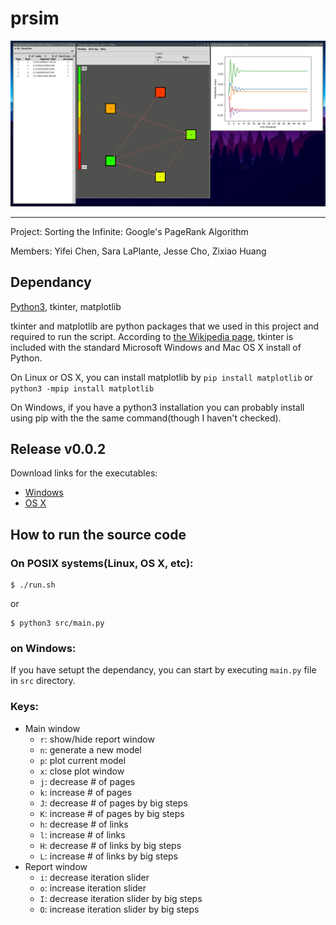 # prsim

![screenshot](https://raw.githubusercontent.com/f8122dac/prsim/master/screenshot.png)

--- 

Project: Sorting the Infinite: Google's PageRank Algorithm

Members: Yifei Chen, Sara LaPlante, Jesse Cho, Zixiao Huang

## Dependancy
[Python3](https://www.python.org/downloads/), tkinter, matplotlib

tkinter and matplotlib are python packages that we used in this project and required to run the script. According to [the Wikipedia page](https://en.wikipedia.org/wiki/Tkinter), tkinter is included with the standard Microsoft Windows and Mac OS X install of Python. 

On Linux or OS X, you can install matplotlib by `pip install matplotlib` or `python3 -mpip install matplotlib` 

On Windows, if you have a python3 installation you can probably install using pip with the the same command(though I haven't checked).

## Release v0.0.2
Download links for the executables:
- [Windows](https://github.com/f8122dac/prsim/releases/download/v0.0.2/prsim-0.0.2.exe)
- [OS X](https://github.com/f8122dac/prsim/releases/download/v0.0.2/Prsim-0.0.2.dmg)


## How to run the source code
### On POSIX systems(Linux, OS X, etc):

    $ ./run.sh

or

    $ python3 src/main.py
   
### on Windows:

If you have setupt the dependancy, you can start by executing `main.py` file in `src` directory.

### Keys:
- Main window
  - `r`: show/hide report window
  - `n`: generate a new model
  - `p`: plot current model
  - `x`: close plot window
  - `j`: decrease # of pages
  - `k`: increase # of pages
  - `J`: decrease # of pages by big steps
  - `K`: increase # of pages by big steps
  - `h`: decrease # of links
  - `l`: increase # of links
  - `H`: decrease # of links by big steps
  - `L`: increase # of links by big steps
- Report window  
  - `i`: decrease iteration slider
  - `o`: increase iteration slider
  - `I`: decrease iteration slider by big steps
  - `O`: increase iteration slider by big steps
